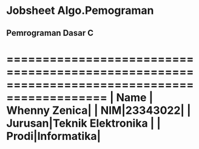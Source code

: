 # Jobsheet Algo.Pemograman

 ## **Pemrograman Dasar C**

 ============================================================================================
| Name  | Whenny Zenica|
| NIM|23343022|
| Jurusan|Teknik Elektronika |
| Prodi|Informatika|
 ============================================================================================

